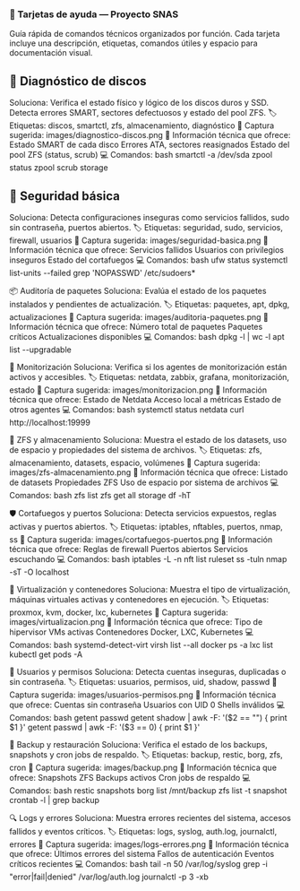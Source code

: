 ### 🧪 Tarjetas de ayuda — Proyecto SNAS
Guía rápida de comandos técnicos organizados por función. Cada tarjeta incluye una descripción, etiquetas, comandos útiles y espacio para documentación visual.

## 🔧 Diagnóstico de discos
Soluciona: Verifica el estado físico y lógico de los discos duros y SSD. Detecta errores SMART, sectores defectuosos y estado del pool ZFS.
🏷️ Etiquetas: discos, smartctl, zfs, almacenamiento, diagnóstico
📸 Captura sugerida: images/diagnostico-discos.png
📄 Información técnica que ofrece:
Estado SMART de cada disco
Errores ATA, sectores reasignados
Estado del pool ZFS (status, scrub)
💻 Comandos:
bash
smartctl -a /dev/sda
zpool status
zpool scrub storage


## 🔐 Seguridad básica
Soluciona: Detecta configuraciones inseguras como servicios fallidos, sudo sin contraseña, puertos abiertos.
🏷️ Etiquetas: seguridad, sudo, servicios, firewall, usuarios
📸 Captura sugerida: images/seguridad-basica.png
📄 Información técnica que ofrece:
Servicios fallidos
Usuarios con privilegios inseguros
Estado del cortafuegos
💻 Comandos:
bash
ufw status
systemctl list-units --failed
grep 'NOPASSWD' /etc/sudoers*


📦 Auditoría de paquetes
Soluciona: Evalúa el estado de los paquetes instalados y pendientes de actualización.
🏷️ Etiquetas: paquetes, apt, dpkg, actualizaciones
📸 Captura sugerida: images/auditoria-paquetes.png
📄 Información técnica que ofrece:
Número total de paquetes
Paquetes críticos
Actualizaciones disponibles
💻 Comandos:
bash
dpkg -l | wc -l
apt list --upgradable


📡 Monitorización
Soluciona: Verifica si los agentes de monitorización están activos y accesibles.
🏷️ Etiquetas: netdata, zabbix, grafana, monitorización, estado
📸 Captura sugerida: images/monitorizacion.png
📄 Información técnica que ofrece:
Estado de Netdata
Acceso local a métricas
Estado de otros agentes
💻 Comandos:
bash
systemctl status netdata
curl http://localhost:19999


🧱 ZFS y almacenamiento
Soluciona: Muestra el estado de los datasets, uso de espacio y propiedades del sistema de archivos.
🏷️ Etiquetas: zfs, almacenamiento, datasets, espacio, volúmenes
📸 Captura sugerida: images/zfs-almacenamiento.png
📄 Información técnica que ofrece:
Listado de datasets
Propiedades ZFS
Uso de espacio por sistema de archivos
💻 Comandos:
bash
zfs list
zfs get all storage
df -hT


🛡️ Cortafuegos y puertos
Soluciona: Detecta servicios expuestos, reglas activas y puertos abiertos.
🏷️ Etiquetas: iptables, nftables, puertos, nmap, ss
📸 Captura sugerida: images/cortafuegos-puertos.png
📄 Información técnica que ofrece:
Reglas de firewall
Puertos abiertos
Servicios escuchando
💻 Comandos:
bash
iptables -L -n
nft list ruleset
ss -tuln
nmap -sT -O localhost


🧬 Virtualización y contenedores
Soluciona: Muestra el tipo de virtualización, máquinas virtuales activas y contenedores en ejecución.
🏷️ Etiquetas: proxmox, kvm, docker, lxc, kubernetes
📸 Captura sugerida: images/virtualizacion.png
📄 Información técnica que ofrece:
Tipo de hipervisor
VMs activas
Contenedores Docker, LXC, Kubernetes
💻 Comandos:
bash
systemd-detect-virt
virsh list --all
docker ps -a
lxc list
kubectl get pods -A


🧾 Usuarios y permisos
Soluciona: Detecta cuentas inseguras, duplicadas o sin contraseña.
🏷️ Etiquetas: usuarios, permisos, uid, shadow, passwd
📸 Captura sugerida: images/usuarios-permisos.png
📄 Información técnica que ofrece:
Cuentas sin contraseña
Usuarios con UID 0
Shells inválidos
💻 Comandos:
bash
getent passwd
getent shadow | awk -F: '($2 == "") { print $1 }'
getent passwd | awk -F: '($3 == 0) { print $1 }'


📁 Backup y restauración
Soluciona: Verifica el estado de los backups, snapshots y cron jobs de respaldo.
🏷️ Etiquetas: backup, restic, borg, zfs, cron
📸 Captura sugerida: images/backup.png
📄 Información técnica que ofrece:
Snapshots ZFS
Backups activos
Cron jobs de respaldo
💻 Comandos:
bash
restic snapshots
borg list /mnt/backup
zfs list -t snapshot
crontab -l | grep backup


🔍 Logs y errores
Soluciona: Muestra errores recientes del sistema, accesos fallidos y eventos críticos.
🏷️ Etiquetas: logs, syslog, auth.log, journalctl, errores
📸 Captura sugerida: images/logs-errores.png
📄 Información técnica que ofrece:
Últimos errores del sistema
Fallos de autenticación
Eventos críticos recientes
💻 Comandos:
bash
tail -n 50 /var/log/syslog
grep -i "error\|fail\|denied" /var/log/auth.log
journalctl -p 3 -xb

